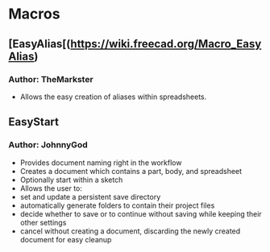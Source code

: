# Macros
## [EasyAlias[(https://wiki.freecad.org/Macro_EasyAlias)
### Author: TheMarkster
- Allows the easy creation of aliases within spreadsheets.
## EasyStart
### Author: JohnnyGod
- Provides document naming right in the workflow
- Creates a document which contains a part, body, and spreadsheet
-   Optionally start within a sketch
- Allows the user to:
-   set and update a persistent save directory
-   automatically generate folders to contain their project files
-   decide whether to save or to continue without saving while keeping their other settings
-   cancel without creating a document, discarding the newly created document for easy cleanup
